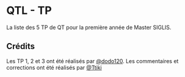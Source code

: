 # QTL - TP

La liste des 5 TP de QT pour la première année de Master SIGLIS.

## Crédits 

Les TP 1, 2 et 3 ont été réalisés par [@dodo120](https://github.com/dodo120). Les commentaires et corrections ont été réalisés par [@Ttiki](https://github.com/Ttiki)